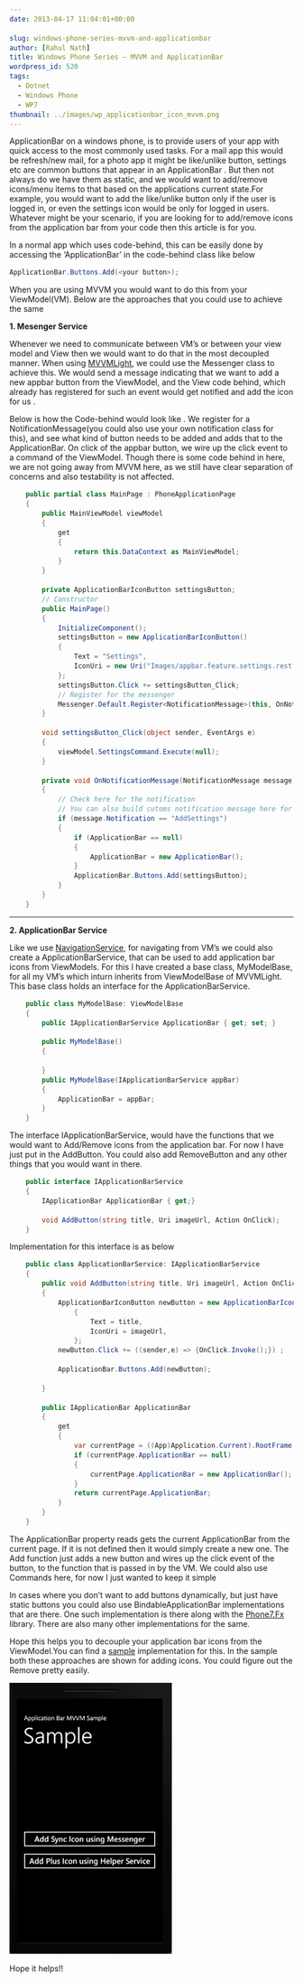 ```yaml
---
date: 2013-04-17 11:04:01+00:00

slug: windows-phone-series-mvvm-and-applicationbar
author: [Rahul Nath]
title: Windows Phone Series – MVVM and ApplicationBar
wordpress_id: 520
tags:
  - Dotnet
  - Windows Phone
  - WP7
thumbnail: ../images/wp_applicationbar_icon_mvvm.png
---
```


ApplicationBar on a windows phone, is to provide users of your app with quick access to the most commonly used tasks. For a mail app this would be refresh/new mail, for a photo app it might be like/unlike button, settings etc are common buttons that appear in an ApplicationBar . But then not always do we have them as static, and we would want to add/remove icons/menu items to that based on the applications current state.For example, you would want to add the like/unlike button only if the user is logged in, or even the settings icon would be only for logged in users. Whatever might be your scenario, if you are looking for to add/remove icons from the application bar from your code then this article is for you.

In a normal app which uses code-behind, this can be easily done by accessing the ‘ApplicationBar’ in the code-behind class like below

```csharp
ApplicationBar.Buttons.Add(<your button>);
```

When you are using MVVM you would want to do this from your ViewModel(VM). Below are the approaches that you could use to achieve the same

**1. Mesenger Service**

Whenever we need to communicate between VM’s or between your view model and View then we would want to do that in the most decoupled manner. When using [MVVMLight](http://www.galasoft.ch/mvvm/), we could use the Messenger class to achieve this. We would send a message indicating that we want to add a new appbar button from the ViewModel, and the View code behind, which already has registered for such an event would get notified and add the icon for us .

Below is how the Code-behind would look like . We register for a NotificationMessage(you could also use your own notification class for this), and see what kind of button needs to be added and adds that to the ApplicationBar. On click of the appbar button, we wire up the click event to a command of the ViewModel. Though there is some code behind in here, we are not going away from MVVM here, as we still have clear separation of concerns and also testability is not affected.

```csharp
    public partial class MainPage : PhoneApplicationPage
    {
        public MainViewModel viewModel
        {
            get
            {
                return this.DataContext as MainViewModel;
            }
        }

        private ApplicationBarIconButton settingsButton;
        // Constructor
        public MainPage()
        {
            InitializeComponent();
            settingsButton = new ApplicationBarIconButton()
            {
                Text = "Settings",
                IconUri = new Uri("Images/appbar.feature.settings.rest.png", UriKind.Relative)
            };
            settingsButton.Click += settingsButton_Click;
            // Register for the messenger
            Messenger.Default.Register<NotificationMessage>(this, OnNotificationMessage);
        }

        void settingsButton_Click(object sender, EventArgs e)
        {
            viewModel.SettingsCommand.Execute(null);
        }

        private void OnNotificationMessage(NotificationMessage message)
        {
            // Check here for the notification
            // You can also build cutoms notification message here for this by inheriting from MessageBase
            if (message.Notification == "AddSettings")
            {
                if (ApplicationBar == null)
                {
                    ApplicationBar = new ApplicationBar();
                }
                ApplicationBar.Buttons.Add(settingsButton);
            }
        }
    }

```

---

**2. ApplicationBar Service**

Like we use [NavigationService](http://www.geekchamp.com/articles/mvvm-in-real-life-windows-phone-applications-part2), for navigating from VM’s we could also create a ApplicationBarService, that can be used to add application bar icons from ViewModels. For this I have created a base class, MyModelBase, for all my VM’s which inturn inherits from ViewModelBase of MVVMLight. This base class holds an interface for the ApplicationBarService.

```csharp
    public class MyModelBase: ViewModelBase
    {
        public IApplicationBarService ApplicationBar { get; set; }

        public MyModelBase()
        {

        }
        public MyModelBase(IApplicationBarService appBar)
        {
            ApplicationBar = appBar;
        }
    }

```

The interface IApplicationBarService, would have the functions that we would want to Add/Remove icons from the application bar. For now I have just put in the AddButton. You could also add RemoveButton and any other things that you would want in there.

```csharp
    public interface IApplicationBarService
    {
        IApplicationBar ApplicationBar { get;}

        void AddButton(string title, Uri imageUrl, Action OnClick);
    }
```

Implementation for this interface is as below

```csharp
    public class ApplicationBarService: IApplicationBarService
    {
        public void AddButton(string title, Uri imageUrl, Action OnClick)
        {
            ApplicationBarIconButton newButton = new ApplicationBarIconButton()
                {
                    Text = title,
                    IconUri = imageUrl,
                };
            newButton.Click += ((sender,e) => {OnClick.Invoke();}) ;

            ApplicationBar.Buttons.Add(newButton);

        }

        public IApplicationBar ApplicationBar
        {
            get
            {
                var currentPage = ((App)Application.Current).RootFrame.Content as PhoneApplicationPage;
                if (currentPage.ApplicationBar == null)
                {
                    currentPage.ApplicationBar = new ApplicationBar();
                }
                return currentPage.ApplicationBar;
            }
        }
    }
```

The ApplicationBar property reads gets the current ApplicationBar from the current page. If it is not defined then it would simply create a new one. The Add function just adds a new button and wires up the click event of the button, to the function that is passed in by the VM. We could also use Commands here, for now I just wanted to keep it simple

In cases where you don’t want to add buttons dynamically, but just have static buttons you could also use BindableApplicationBar implementations that are there. One such implementation is there along with the [Phone7.Fx](http://phone7.codeplex.com/) library. There are also many other implementations for the same.

Hope this helps you to decouple your application bar icons from the ViewModel.You can find a [sample](https://github.com/rahulpnath/Blog/tree/master/PhoneAppBarMvvm) implementation for this. In the sample both these approaches are shown for adding icons. You could figure out the Remove pretty easily.

![windows phone applicationbar mvvm](../images/wp_applicationbar_icon_mvvm.png)

Hope it helps!!
